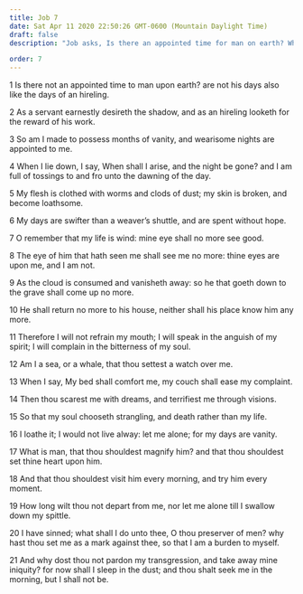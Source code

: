```yaml
---
title: Job 7
date: Sat Apr 11 2020 22:50:26 GMT-0600 (Mountain Daylight Time)
draft: false
description: "Job asks, Is there an appointed time for man on earth? What is man that Thou shouldst magnify him? Why dost Thou not pardon my transgression?"

order: 7
---
```

    
1 Is there not an appointed time to man upon earth? are not his days also like the days of an hireling.

2 As a servant earnestly desireth the shadow, and as an hireling looketh for the reward of his work.

3 So am I made to possess months of vanity, and wearisome nights are appointed to me.

4 When I lie down, I say, When shall I arise, and the night be gone? and I am full of tossings to and fro unto the dawning of the day.

5 My flesh is clothed with worms and clods of dust; my skin is broken, and become loathsome.

6 My days are swifter than a weaver’s shuttle, and are spent without hope.

7 O remember that my life is wind: mine eye shall no more see good.

8 The eye of him that hath seen me shall see me no more: thine eyes are upon me, and I am not.

9 As the cloud is consumed and vanisheth away: so he that goeth down to the grave shall come up no more.

10 He shall return no more to his house, neither shall his place know him any more.

11 Therefore I will not refrain my mouth; I will speak in the anguish of my spirit; I will complain in the bitterness of my soul.

12 Am I a sea, or a whale, that thou settest a watch over me.

13 When I say, My bed shall comfort me, my couch shall ease my complaint.

14 Then thou scarest me with dreams, and terrifiest me through visions.

15 So that my soul chooseth strangling, and death rather than my life.

16 I loathe it; I would not live alway: let me alone; for my days are vanity.

17 What is man, that thou shouldest magnify him? and that thou shouldest set thine heart upon him.

18 And that thou shouldest visit him every morning, and try him every moment.

19 How long wilt thou not depart from me, nor let me alone till I swallow down my spittle.

20 I have sinned; what shall I do unto thee, O thou preserver of men? why hast thou set me as a mark against thee, so that I am a burden to myself.

21 And why dost thou not pardon my transgression, and take away mine iniquity? for now shall I sleep in the dust; and thou shalt seek me in the morning, but I shall not be.
